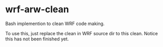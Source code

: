 # wrf-arw-clean
Bash implemention to clean WRF code making.

To use this, just replace the clean in WRF source dir to this clean. Notice this has not been finished yet.

